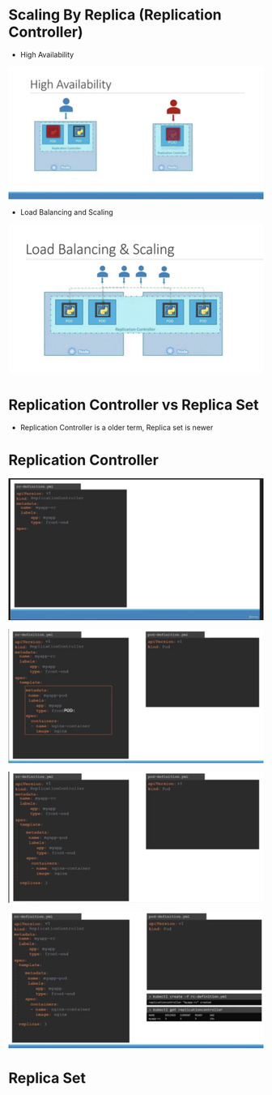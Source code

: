 # Scaling By Replica (Replication Controller)

* High Availability

<img src='../assets/025_1.png'></img>

* Load Balancing and Scaling

<img src='../assets/025_2.png'></img>

# Replication Controller vs Replica Set

* Replication Controller is a older term, Replica set is newer

# Replication Controller

<img src='../assets/025_3.png'></img>

<img src='../assets/025_4.png'></img>

<img src='../assets/025_5.png'></img>

<img src='../assets/025_6.png'></img>

# Replica Set

